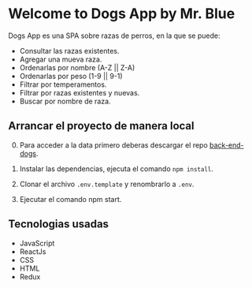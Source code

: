# Welcome to Dogs App **by Mr. Blue**

Dogs App es una SPA sobre razas de perros, en la que se puede:

- Consultar las razas existentes.
- Agregar una mueva raza.
- Ordenarlas por nombre (A-Z || Z-A)
- Ordenarlas por peso (1-9 || 9-1)
- Filtrar por temperamentos.
- Filtrar por razas existentes y nuevas.
- Buscar por nombre de raza.

## Arrancar el proyecto de manera local

0. Para acceder a la data primero deberas descargar el repo <a href="https://github.com/MrBluegru/back-end-dogs" target="_blank" rel="noreferrer">back-end-dogs</a>.

1. Instalar las dependencias, ejecuta el comando `npm install`.

2. Clonar el archivo `.env.template` y renombrarlo a `.env`.

3. Ejecutar el comando npm start.

## Tecnologias usadas

- JavaScript
- ReactJs
- CSS
- HTML
- Redux
